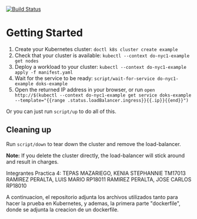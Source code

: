 [![Build Status](https://travis-ci.org/digitalocean/doks-example.svg?branch=master)](https://travis-ci.org/digitalocean/doks-example)

# Getting Started

 1. Create your Kubernetes cluster: `doctl k8s cluster create example`
 1. Check that your cluster is available: `kubectl --context do-nyc1-example get nodes`
 1. Deploy a workload to your cluster: `kubectl --context do-nyc1-example apply -f manifest.yaml`
 1. Wait for the service to be ready: `script/wait-for-service do-nyc1-example doks-example`
 1. Open the returned IP address in your browser, or run `open http://$(kubectl --context do-nyc1-example get service doks-example --template="{{range .status.loadBalancer.ingress}}{{.ip}}{{end}}")`

Or you can just run `script/up` to do all of this.

## Cleaning up

Run `script/down` to tear down the cluster and remove the load-balancer.

**Note:** If you delete the cluster directly, the load-balancer will stick around and result in charges.

Integrantes Practica 4:
TEPAS MAZARIEGO, KENIA STEPHANNIE              TM17013
RAMIREZ PERALTA, LUIS MARIO                    RP18011
RAMIREZ PERALTA, JOSE CARLOS                   RP18010

A continuacion, el repositorio adjunta los archivos utilizados tanto para hacer la prueba en Kubernetes, y ademas, la primera parte "dockerfile", donde se adjunta la creacion de un dockerfile.


